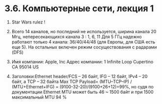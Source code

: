 # 3.6. Компьютерные сети, лекция 1

1. Star Wars rulez !

1. Всего 14 каналов, но последний не используется, ширина канала 20 Мгц, непересекающихся канала 3 : 1, 6, 11
Для 5 ГГц надежно работают только 4 канала: 36/40/44/48 (для Европы, для США есть еще 5). На остальных включен режим сосуществования с радарами (DFS)

1. Имя компании:	Apple, Inc    Адрес компании:	1 Infinite Loop Cupertino CA 95014 US

1. Заголовки:Ethernet header/FCS – 26 байт, IFG – 12 байт, IPv4 – 20 байт, а TCP – 32 байта 
Max TCP Payload= (MTU–TCP–IP) / (MTU+Ethernet+IFG) = (9100-32-20)/(9100+26+12)=99%, но судя по документации Ethernet MTU может быть 46 ~ 1500 байт и при 1500 максимальный MTU 94 %


